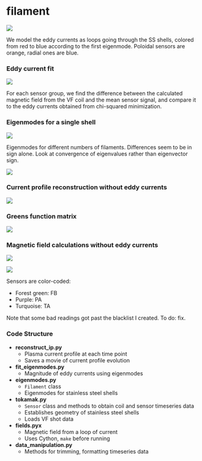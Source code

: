 # filament

![](resources/3d.png)

We model the eddy currents as loops going through the SS shells, colored from red to blue according to the first eigenmode. Poloidal sensors are orange, radial ones are blue.


### Eddy current fit

![](resources/eddy_montage.jpg)

For each sensor group, we find the difference between the calculated magnetic field from the VF coil and the mean sensor signal, and compare it to the eddy currents obtained from chi-squared minimization.


### Eigenmodes for a single shell

![](resources/eigenmodes.png)

Eigenmodes for different numbers of filaments. Differences seem to be in sign alone. Look at convergence of eigenvalues rather than eigenvector sign.

![](resources/eigen_comparison.jpg)


### Current profile reconstruction without eddy currents

![](resources/reconstruction.gif)


### Greens function matrix

![](resources/G2.png)


### Magnetic field calculations without eddy currents

![](resources/PA2_S22P.png)

![](resources/montage.jpg)

Sensors are color-coded:

- Forest green: FB
- Purple: PA
- Turquoise: TA

Note that some bad readings got past the blacklist I created. To do: fix.


### Code Structure

- __reconstruct_ip.py__
	- Plasma current profile at each time point
	- Saves a movie of current profile evolution
- __fit_eigenmodes.py__
	- Magnitude of eddy currents using eigenmodes
- __eigenmodes.py__
    - `Filament` class
	- Eigenmodes for stainless steel shells
- __tokamak.py__
	- `Sensor` class and methods to obtain coil and sensor timeseries data
	- Establishes geometry of stainless steel shells
	- Loads VF shot data
- __fields.pyx__
	- Magnetic field from a loop of current
	- Uses Cython, `make` before running
- __data_manipulation.py__
	- Methods for trimming, formatting timeseries data

